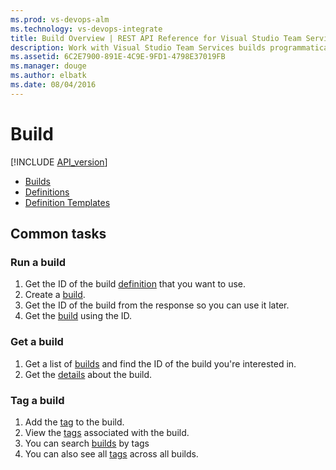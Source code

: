 ```yaml
---
ms.prod: vs-devops-alm
ms.technology: vs-devops-integrate
title: Build Overview | REST API Reference for Visual Studio Team Services and Team Foundation Server
description: Work with Visual Studio Team Services builds programmatically using the REST APIs.
ms.assetid: 6C2E7900-891E-4C9E-9FD1-4798E37019FB
ms.manager: douge
ms.author: elbatk
ms.date: 08/04/2016
---
```


# Build
[!INCLUDE [API_version](../_data/version2.md)]

* [Builds](./builds.md)
* [Definitions](./definitions.md)
* [Definition Templates](./definition-templates.md)

## Common tasks

### Run a build

1. Get the ID of the build [definition](./definitions.md) that you want to use.
2. Create a [build](./builds.md#queueabuild).
3. Get the ID of the build from the response so you can use it later.
4. Get the [build](./builds.md#getabuild) using the ID.

### Get a build

1. Get a list of [builds](./builds.md) and find the ID of the build you're interested in.
2. Get the [details](./builds.md#getbuilddetails) about the build.

### Tag a build

1. Add the [tag](./builds.md#addatagtoabuild) to the build.
2. View the [tags](./builds.md#gettagsforabuild) associated with the build.
3. You can search [builds](./builds.md#getbuildswithatag) by tags
4. You can also see all [tags](./tags.md) across all builds.

